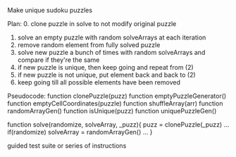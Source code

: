 Make unique sudoku puzzles

Plan:
0. clone puzzle in solve to not modify original puzzle
1. solve an empty puzzle with random solveArrays at each iteration
2. remove random element from fully solved puzzle 
3. solve new puzzle a bunch of times with random solveArrays and compare if they're the same
4. if new puzzle is unique, then keep going and repeat from (2)
5. if new puzzle is not unique, put element back and back to (2)
6. keep going till all possible elements have been removed

Pseudocode:
function clonePuzzle(puzz)
function emptyPuzzleGenerator()
function emptyCellCoordinates(puzzle) 
function shuffleArray(arr)
function randomArrayGen()
function isUnique(puzz)
function uniquePuzzleGen()

function solve(randomize, solveArray, _puzz){
	puzz = clonePuzzle(_puzz)
	...
	if(randomize)
		solveArray = randomArrayGen()
	...
}

guided test suite or series of instructions
